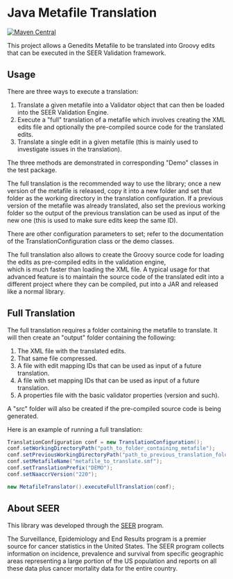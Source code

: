 # Java Metafile Translation

[![Maven Central](https://maven-badges.herokuapp.com/maven-central/com.imsweb/validation-translation/badge.svg)](https://maven-badges.herokuapp.com/maven-central/com.imsweb/validation-translation)

This project allows a Genedits Metafile to be translated into Groovy edits that can be executed in the SEER Validation framework.

## Usage

There are three ways to execute a translation:

1. Translate a given metafile into a Validator object that can then be loaded into the SEER Validation Engine.
2. Execute a "full" translation of a metafile which involves creating the XML edits file and optionally the pre-compiled source code for the translated edits.
3. Translate a single edit in a given metafile (this is mainly used to investigate issues in the translation).

The three methods are demonstrated in corresponding "Demo" classes in the test package.

The full translation is the recommended way to use the library; once a new version of the metafile is released, copy it into a new folder and set that 
folder as the working directory in the translation configuration. If a previous version of the metafile was already translated, also set the previous 
working folder so the output of the previous translation can be used as input of the new one (this is used to make sure edits keep the same ID).

There are other configuration parameters to set; refer to the documentation of the TranslationConfiguration class or the demo classes.

The full translation also allows to create the Groovy source code for loading the edits as pre-compiled edits in the validation engine,  
which is much faster than loading the XML file. A typical usage for that advanced feature is to maintain the source code of the translated edit into 
a different project where they can be compiled, put into a JAR and released like a normal library.

## Full Translation

The full translation requires a folder containing the metafile to translate. It will then create an "output" folder containing the following:

 1. The XML file with the translated edits.
 2. That same file compressed.
 3. A file with edit mapping IDs that can be used as input of a future translation.
 4. A file with set mapping IDs that can be used as input of a future translation.
 5. A properties file with the basic validator properties (version and such).

A "src" folder will also be created if the pre-compiled source code is being generated.

Here is an example of running a full translation:

```java
TranslationConfiguration conf = new TranslationConfiguration();
conf.setWorkingDirectoryPath("path_to_folder_containing_metafile");
conf.setPreviousWorkingDirectoryPath("path_to_previous_translation_folder"); // optional
conf.setMetafileName("metafile_to_translate.smf");
conf.setTranslationPrefix("DEMO");
conf.setNaaccrVersion("220");

new MetafileTranslator().executeFullTranslation(conf);
```

## About SEER

This library was developed through the [SEER](http://seer.cancer.gov/) program.

The Surveillance, Epidemiology and End Results program is a premier source for cancer statistics in the United States.
The SEER program collects information on incidence, prevalence and survival from specific geographic areas representing
a large portion of the US population and reports on all these data plus cancer mortality data for the entire country.